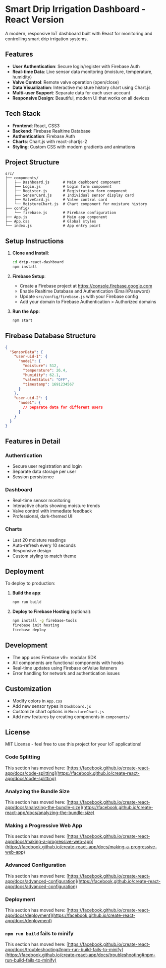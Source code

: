 # Smart Drip Irrigation Dashboard - React Version

A modern, responsive IoT dashboard built with React for monitoring and controlling smart drip irrigation systems.

## Features

- **User Authentication**: Secure login/register with Firebase Auth
- **Real-time Data**: Live sensor data monitoring (moisture, temperature, humidity)
- **Valve Control**: Remote valve operation (open/close)
- **Data Visualization**: Interactive moisture history chart using Chart.js
- **Multi-user Support**: Separate data for each user account
- **Responsive Design**: Beautiful, modern UI that works on all devices

## Tech Stack

- **Frontend**: React, CSS3
- **Backend**: Firebase Realtime Database
- **Authentication**: Firebase Auth
- **Charts**: Chart.js with react-chartjs-2
- **Styling**: Custom CSS with modern gradients and animations

## Project Structure

```
src/
├── components/
│   ├── Dashboard.js      # Main dashboard component
│   ├── Login.js          # Login form component
│   ├── Register.js       # Registration form component
│   ├── SensorCard.js     # Individual sensor display card
│   ├── ValveCard.js      # Valve control card
│   └── MoistureChart.js  # Chart component for moisture history
├── config/
│   └── firebase.js       # Firebase configuration
├── App.js                # Main app component
├── App.css               # Global styles
└── index.js              # App entry point
```

## Setup Instructions

1. **Clone and Install**:
   ```bash
   cd drip-react-dashboard
   npm install
   ```

2. **Firebase Setup**:
   - Create a Firebase project at https://console.firebase.google.com
   - Enable Realtime Database and Authentication (Email/Password)
   - Update `src/config/firebase.js` with your Firebase config
   - Add your domain to Firebase Authentication > Authorized domains

3. **Run the App**:
   ```bash
   npm start
   ```

## Firebase Database Structure

```json
{
  "SensorData": {
    "user-uid-1": {
      "node1": {
        "moisture": 512,
        "temperature": 26.4,
        "humidity": 62.1,
        "valveStatus": "OFF",
        "timestamp": 1691234567
      }
    },
    "user-uid-2": {
      "node1": {
        // Separate data for different users
      }
    }
  }
}
```

## Features in Detail

### Authentication
- Secure user registration and login
- Separate data storage per user
- Session persistence

### Dashboard
- Real-time sensor monitoring
- Interactive charts showing moisture trends
- Valve control with immediate feedback
- Professional, dark-themed UI

### Charts
- Last 20 moisture readings
- Auto-refresh every 10 seconds
- Responsive design
- Custom styling to match theme

## Deployment

To deploy to production:

1. **Build the app**:
   ```bash
   npm run build
   ```

2. **Deploy to Firebase Hosting** (optional):
   ```bash
   npm install -g firebase-tools
   firebase init hosting
   firebase deploy
   ```

## Development

- The app uses Firebase v9+ modular SDK
- All components are functional components with hooks
- Real-time updates using Firebase onValue listeners
- Error handling for network and authentication issues

## Customization

- Modify colors in `App.css`
- Add new sensor types in `Dashboard.js`
- Customize chart options in `MoistureChart.js`
- Add new features by creating components in `components/`

## License

MIT License - feel free to use this project for your IoT applications!

### Code Splitting

This section has moved here: [https://facebook.github.io/create-react-app/docs/code-splitting](https://facebook.github.io/create-react-app/docs/code-splitting)

### Analyzing the Bundle Size

This section has moved here: [https://facebook.github.io/create-react-app/docs/analyzing-the-bundle-size](https://facebook.github.io/create-react-app/docs/analyzing-the-bundle-size)

### Making a Progressive Web App

This section has moved here: [https://facebook.github.io/create-react-app/docs/making-a-progressive-web-app](https://facebook.github.io/create-react-app/docs/making-a-progressive-web-app)

### Advanced Configuration

This section has moved here: [https://facebook.github.io/create-react-app/docs/advanced-configuration](https://facebook.github.io/create-react-app/docs/advanced-configuration)

### Deployment

This section has moved here: [https://facebook.github.io/create-react-app/docs/deployment](https://facebook.github.io/create-react-app/docs/deployment)

### `npm run build` fails to minify

This section has moved here: [https://facebook.github.io/create-react-app/docs/troubleshooting#npm-run-build-fails-to-minify](https://facebook.github.io/create-react-app/docs/troubleshooting#npm-run-build-fails-to-minify)
